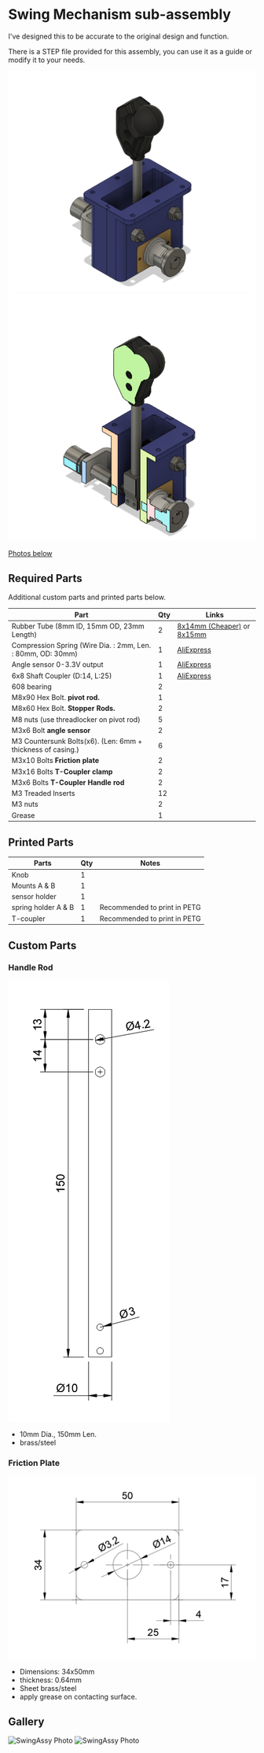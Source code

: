 # Swing Mechanism sub-assembly

I've designed this to be accurate to the original design and function.

There is a STEP file provided for this assembly, you can use it as a guide or modify it to your needs.

![assy](Images/Swing-assy.png)
![assy](Images/Swing-assy-section.png)

[Photos below](#gallery)

## Required Parts

Additional custom parts and printed parts below.

| Part                                                        | Qty | Links                                                                                                                                          |
| ----------------------------------------------------------- | --- | ---------------------------------------------------------------------------------------------------------------------------------------------- |
| Rubber Tube (8mm ID, 15mm OD, 23mm Length)                  | 2   | [8x14mm \(Cheaper\)](https://www.aliexpress.com/item/1005001683018083.html) or [8x15mm](https://www.aliexpress.com/item/1005001474127393.html) |
| Compression Spring (Wire Dia. : 2mm, Len. : 80mm, OD: 30mm) | 1   | [AliExpress](https://www.aliexpress.com/item/4000436939383.html)                                                                               |
| Angle sensor 0-3.3V output                                  | 1   | [AliExpress](https://www.aliexpress.com/item/32422949989.html)                                                                                 |
| 6x8 Shaft Coupler (D:14, L:25)                              | 1   | [AliExpress](https://www.aliexpress.com/item/1005001891597730.html)                                                                            |
| 608 bearing                                                 | 2   |                                                                                                                                                |
| M8x90 Hex Bolt. **pivot rod.**                              | 1   |                                                                                                                                                |
| M8x60 Hex Bolt. **Stopper Rods.**                           | 2   |                                                                                                                                                |
| M8 nuts (use threadlocker on pivot rod)                     | 5   |                                                                                                                                                |
| M3x6 Bolt **angle sensor**                                  | 2   |                                                                                                                                                |
| M3 Countersunk Bolts(x6). (Len: 6mm + thickness of casing.) | 6   |                                                                                                                                                |
| M3x10 Bolts **Friction plate**                              | 2   |                                                                                                                                                |
| M3x16 Bolts **T-Coupler clamp**                             | 2   |                                                                                                                                                |
| M3x6 Bolts **T-Coupler Handle rod**                         | 2   |                                                                                                                                                |
| M3 Treaded Inserts                                          | 12  |                                                                                                                                                |
| M3 nuts                                                     | 2   |                                                                                                                                                |
| Grease                                                      | 1   |                                                                                                                                                |

## Printed Parts

| Parts               | Qty | Notes                        |
| ------------------- | --- | ---------------------------- |
| Knob                | 1   |                              |
| Mounts A & B        | 1   |                              |
| sensor holder       | 1   |                              |
| spring holder A & B | 1   | Recommended to print in PETG |
| T-coupler           | 1   | Recommended to print in PETG |

## Custom Parts

### Handle Rod

![Handle Rod Dimensions](Images/Handle_Rod.png?raw=true)

- 10mm Dia., 150mm Len.
- brass/steel

### Friction Plate

![Friction Plate Dimensions](Images/Friction_Plate.png?raw=true)

- Dimensions: 34x50mm
- thickness: 0.64mm
- Sheet brass/steel
- apply grease on contacting surface.

## Gallery

![SwingAssy Photo](Images/WAD%201.JPG)
![SwingAssy Photo](Images/WAD%202.JPG)
